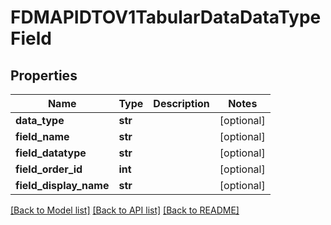 # FDMAPIDTOV1TabularDataDataTypeField

## Properties
Name | Type | Description | Notes
------------ | ------------- | ------------- | -------------
**data_type** | **str** |  | [optional] 
**field_name** | **str** |  | [optional] 
**field_datatype** | **str** |  | [optional] 
**field_order_id** | **int** |  | [optional] 
**field_display_name** | **str** |  | [optional] 

[[Back to Model list]](../README.md#documentation-for-models) [[Back to API list]](../README.md#documentation-for-api-endpoints) [[Back to README]](../README.md)

